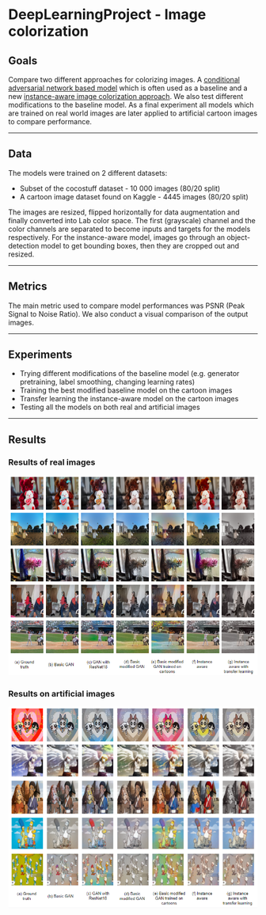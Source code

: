 # DeepLearningProject - Image colorization

## Goals
Compare two different approaches for colorizing images. A [conditional adversarial network based model](https://arxiv.org/abs/2005.10825) which is often used as a baseline and a new [instance-aware image colorization approach](https://arxiv.org/abs/1611.07004). We also test different modifications to the baseline model. As a final experiment all models which are trained on real world images are later applied to artificial cartoon images to compare performance.

---
## Data

The models were trained on 2 different datasets: 

* Subset of the cocostuff dataset - 10 000 images (80/20 split)
* A cartoon image dataset found on Kaggle - 4445 images (80/20 split)

The images are resized, flipped horizontally for data augmentation and finally converted into Lab color space. The first (grayscale) channel and the color channels are separated to become inputs and targets for the models respectively. For the instance-aware model, images go through an object-detection model to get bounding boxes, then they are cropped out and resized.

---
## Metrics
The main metric used to compare model performances was PSNR (Peak Signal to Noise Ratio). We also conduct a visual comparison of the output images.

---
## Experiments

* Trying different modifications of the baseline model (e.g. generator pretraining, label smoothing, changing learning rates)
* Training the best modified baseline model on the cartoon images
* Transfer learning the instance-aware model on the cartoon images
* Testing all the models on both real and artificial images

--- 
## Results
### Results of real images

![Results1](/Comparisons/results_real.PNG)

### Results on artificial images

![Results2](/Comparisons/results_artificial.PNG)

